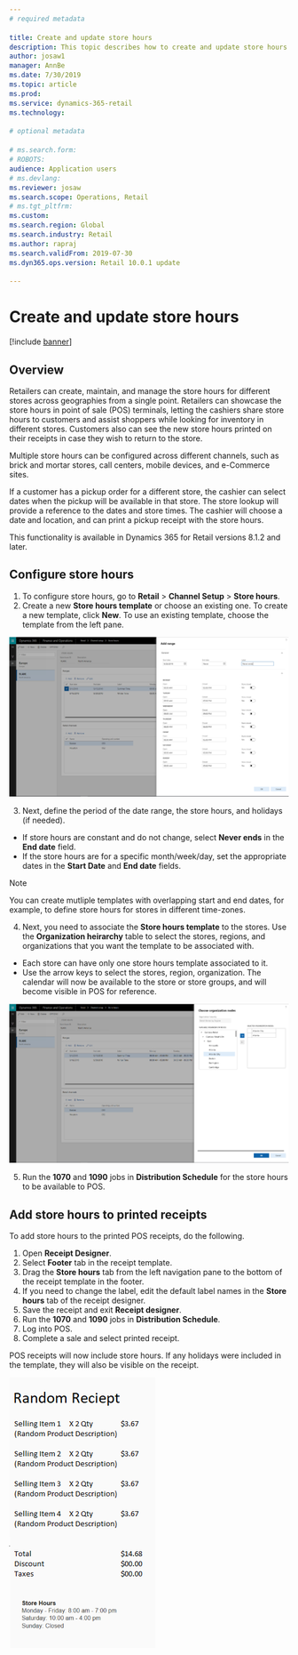 ```yaml
---
# required metadata

title: Create and update store hours
description: This topic describes how to create and update store hours in Retail HQ.
author: josaw1
manager: AnnBe
ms.date: 7/30/2019
ms.topic: article
ms.prod: 
ms.service: dynamics-365-retail
ms.technology: 

# optional metadata

# ms.search.form: 
# ROBOTS: 
audience: Application users
# ms.devlang: 
ms.reviewer: josaw
ms.search.scope: Operations, Retail
# ms.tgt_pltfrm: 
ms.custom: 
ms.search.region: Global
ms.search.industry: Retail
ms.author: rapraj
ms.search.validFrom: 2019-07-30
ms.dyn365.ops.version: Retail 10.0.1 update

---
```




# Create and update store hours

[!include [banner](../../includes/banner.md)]

## Overview
Retailers can create, maintain, and manage the store hours for different stores across geographies from a single point. Retailers can showcase the store hours in point of sale (POS) terminals, letting the cashiers share store hours to customers and assist shoppers while looking for inventory in different stores. Customers also can see the new store hours printed on their receipts in case they wish to return to the store. 

Multiple store hours can be configured across different channels, such as brick and mortar stores, call centers, mobile devices, and e-Commerce sites.

If a customer has a pickup order for a different store, the cashier can select dates when the pickup will be available in that store. The store lookup will provide a reference to the dates and store times. The cashier will choose a date and location, and can print a pickup receipt with the store hours. 

This functionality is available in Dynamics 365 for Retail versions 8.1.2 and later.

## Configure store hours

1. To configure store hours, go to **Retail** > **Channel Setup** > **Store hours**.
2. Create a new **Store hours template** or choose an existing one. To create a new template, click **New**. To use an existing template, choose the template from the left pane.  

![Store Hours Template](../dev-itpro/media/Storehours1.png "Store hours template")  

3. Next, define the period of the date range, the store hours, and holidays (if needed).
  - If store hours are constant and do not change, select **Never ends** in the **End date** field. 
  - If the store hours are for a specific month/week/day, set the appropriate dates in the **Start Date** and **End date** fields.
  
  > [!NOTE]
  > You can create mutliple templates with overlapping start and end dates, for example, to define store hours for stores in different time-zones. 

4. Next, you need to associate the **Store hours template** to the stores. Use the **Organization heirarchy** table to select the stores, regions, and organizations that you want the template to be associated with. 
  - Each store can have only one store hours template associated to it. 
  - Use the arrow keys to select the stores, region, organization. 
The calendar will now be available to the store or store groups, and will become visible in POS for reference.

![Save Store Hours Template](../dev-itpro/media/Storehours2.png "Save Store hours template") 

5. Run the **1070** and **1090** jobs in **Distribution Schedule** for the store hours to be available to POS.


## Add store hours to printed receipts

To add store hours to the printed POS receipts, do the following.
1. Open **Receipt Designer**.
1. Select **Footer** tab in the receipt template.
1. Drag the **Store hours** tab from the left navigation pane to the bottom of the receipt template in the footer. 
1. If you need to change the label, edit the default label names in the **Store hours** tab of the receipt designer. 
1. Save the receipt and exit **Receipt designer**.
1. Run the **1070** and **1090** jobs in **Distribution Schedule**.
1. Log into POS. 
1. Complete a sale and select printed receipt.

POS receipts will now include store hours. If any holidays were included in the template, they will also be visible on the receipt.


![Receipt Template](../dev-itpro/media/Storehours3.png "Receipt template") 

